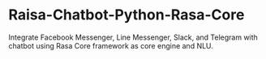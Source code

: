 # Raisa-Chatbot-Python-Rasa-Core
Integrate Facebook Messenger, Line Messenger, Slack, and Telegram with chatbot using Rasa Core framework as core engine and NLU.
